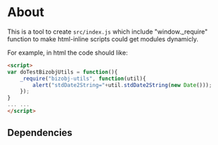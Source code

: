 # About

This is a tool to create `src/index.js` which include "window._require" function to make html-inline scripts could get modules dynamicly.

For example, in html the code should like:
```html
<script>
var doTestBizobjUtils = function(){
    _require("bizobj-utils", function(util){
        alert("stdDate2String="+util.stdDate2String(new Date()));
    });
}
... ...
</script>
```

## Dependencies
```shell

```
